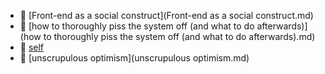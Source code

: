 * 📄 [Front-end as a social construct](Front-end as a social construct.md)
* 📄 [how to thoroughly piss the system off (and what to do afterwards)](how to thoroughly piss the system off (and what to do afterwards).md)
* 📄 [self](self.md)
* 📄 [unscrupulous optimism](unscrupulous optimism.md)
